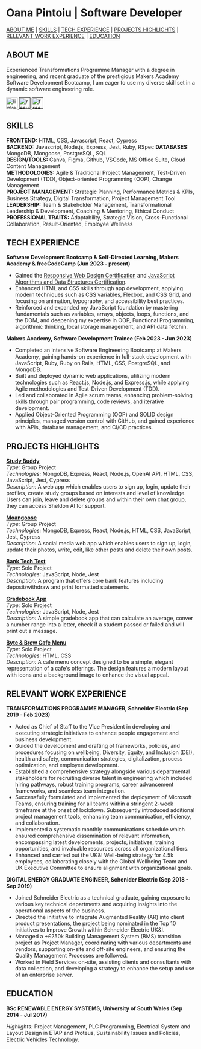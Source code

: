 
# Oana Pintoiu | Software Developer 

[ABOUT ME](#-about-me) | [SKILLS](#-tech-skills) | [TECH EXPERIENCE](#-tech-experience) | [PROJECTS HIGHLIGHTS](#-projects-highlights) | [RELEVANT WORK EXPERIENCE](#relevant-work-experience) | [EDUCATION](#-education)

## ABOUT ME

Experienced Transformations Programme Manager with a degree in engineering, and recent graduate of the prestigious Makers Academy Software Development Bootcamp, I am eager to use my diverse skill set in a dynamic software engineering role.

<div align="left">
  <a href="https://www.linkedin.com/in/oanapintoiu">
    <img src="https://img.shields.io/badge/LinkedIn-blue" width="auto" height="30" alt="linkedin logo"  />
 <a href="">
     <img src="https://img.shields.io/badge/Resume-darkgreen" width="auto" height="30" alt="resume" />  </a>
      <a href="">
     <img src="https://img.shields.io/badge/freeCodeCamp-navy" width="auto" height="30" alt="freeCodeCamp logo" />  </a>
</div>

## SKILLS

**FRONTEND:** HTML, CSS, Javascript, React, Cypress  
**BACKEND:** Javascript, Node.js, Express, Jest, Ruby, RSpec
**DATABASES:** MongoDB, Mongoose, PostgreSQL, SQL  
**DESIGN/TOOLS:** Canva, Figma, Github, VSCode, MS Office Suite, Cloud Content Management  
**METHODOLOGIES:** Agile & Traditional Project Management, Test-Driven Development (TDD), Object-oriented Programming (OOP), Change Management   
**PROJECT MANAGEMENT:** Strategic Planning, Performance Metrics & KPIs, Business Strategy, Digital Transformation, Project Management Tool   
**LEADERSHIP:** Team & Stakeholder Management, Transformational Leadership & Development, Coaching & Mentoring, Ethical Conduct 
**PROFESSIONAL TRAITS:** Adaptability, Strategic Vision, Cross-Functional Collaboration, Result-Oriented, Employee Wellness

## TECH EXPERIENCE

**Software Development Bootcamp & Self-Directed Learning, Makers Academy & freeCodeCamp (Jun 2023 - present)**
- Gained the [Responsive Web Design Certification](https://www.freecodecamp.org/certification/opin/responsive-web-design) and [JavaScript Algorithms and Data Structures Certification]().
- Enhanced HTML and CSS skills through app development, applying modern techniques such as CSS variables, Flexbox, and CSS Grid, and focusing on animation, typography, and accessibility best practices.
- Reinforced and expanded my JavaScript foundation by mastering fundamentals such as variables, arrays, objects, loops, functions, and the DOM, and deepening my expertise in OOP, Functional Programming, algorithmic thinking, local storage management, and API data fetchin.


**Makers Academy, Software Development Trainee (Feb 2023 - Jun 2023)**
- Completed an intensive Software Engineering Bootcamp at Makers Academy, gaining hands-on experience in full-stack development with JavaScript, Ruby, Ruby on Rails, HTML, CSS, PostgreSQL, and MongoDB.
- Built and deployed dynamic web applications, utilizing modern technologies such as React.js, Node.js, and Express.js, while applying Agile methodologies and Test-Driven Development (TDD).
- Led and collaborated in Agile scrum teams, enhancing problem-solving skills through pair programming, code reviews, and iterative development.
- Applied Object-Oriented Programming (OOP) and SOLID design principles, managed version control with GitHub, and gained experience with APIs, database management, and CI/CD practices.

## PROJECTS HIGHLIGHTS

**[Study Buddy](https://github.com/oanapintoiu/study_buddy_v2_op)**  
_Type:_ Group Project   
_Technologies:_ MongoDB, Express, React, Node.js, OpenAI API, HTML, CSS, JavaScript, Jest, Cypress    
_Description:_ A web app which enables users to sign up, login, update their profiles, create study groups based on interests and level of knowledge. Users can join, leave and delete groups and within their own chat group, they can access Sheldon AI for support. 

**[Moangoose](https://github.com/oanapintoiu/moangoose-mern)**  
_Type:_ Group Project     
_Technologies:_ MongoDB, Express, React, Node.js, HTML, CSS, JavaScript, Jest, Cypress     
_Description:_ A social media web app which enables users to sign up, login, update their photos, write, edit, like other posts and delete their own posts.

**[Bank Tech Test](https://github.com/oanapintoiu/bank_tech_test)**  
_Type:_ Solo Project     
_Technologies:_ JavaScript, Node, Jest      
_Description:_ A program that offers core bank features including deposit/withdraw and print formatted statements. 

**[Gradebook App](https://github.com/oanapintoiu/gradebook_app)**  
_Type:_ Solo Project     
_Technologies:_ JavaScript, Node, Jest      
_Description:_ A simple gradebook app that can calculate an average, conver a number range into a letter, check if a student passed or failed and will print out a message. 

**[Byte & Brew Cafe Menu](https://github.com/oanapintoiu/cafe_menu)**  
_Type:_ Solo Project     
_Technologies:_ HTML, CSS      
_Description:_ A cafe menu concept designed to be a simple, elegant representation of a cafe's offerings. The design features a modern layout with icons and a background image to enhance the visual appeal. 

## RELEVANT WORK EXPERIENCE

**TRANSFORMATIONS PROGRAMME MANAGER, Schneider Electric (Sep 2019 - Feb 2023)**
- Acted as Chief of Staff to the Vice President in developing and executing strategic initiatives to enhance people engagement and business development.
- Guided the development and drafting of frameworks, policies, and procedures focusing on wellbeing, Diversity, Equity, and Inclusion (DEI), health and safety, communication strategies, digitalization, process optimization, and employee development.
- Established a comprehensive strategy alongside various departmental stakeholders for recruiting diverse talent in engineering which included hiring pathways, robust training programs, career advancement frameworks, and seamless team integration.
- Successfully formulated and implemented the deployment of Microsoft Teams, ensuring training for all teams within a stringent 2-week timeframe at the onset of lockdown. Subsequently introduced additional project management tools, enhancing team communication, efficiency, and collaboration.
- Implemented a systematic monthly communications schedule which ensured comprehensive dissemination of relevant information, encompassing latest developments, projects, initiatives, training opportunities, and invaluable resources across all organizational tiers.
- Enhanced and carried out the UK&I Well-being strategy for 4.5k employees, collaborating closely with the Global Wellbeing Team and UK Executive Committee to ensure alignment with organizational goals.


**DIGITAL ENERGY GRADUATE ENGINEER, Schenider Electric (Sep 2018 - Sep 2019)**
- Joined Schneider Electric as a technical graduate, gaining exposure to various key technical departments and acquiring insights into the operational aspects of the business.
- Directed the initiative to integrate Augmented Reality (AR) into client product presentations, the project being nominated in the Top 10 Initiatives to Improve Growth within Schneider Electric UK&I.
- Managed a +£250k Building Management System (BMS) transition project as Project Manager, coordinating with various departments and vendors, supporting on-site and off-site engineers, and ensuring the Quality Management Processes are followed.
- Worked in Field Services on-site, assisting clients and consultants with data collection, and developing a strategy to enhance the setup and use of an enterprise server.

## EDUCATION
**BSc RENEWABLE ENERGY SYSTEMS, University of South Wales (Sep 2014 - Jul 2017)**

_Highlights:_ Project Management, PLC Programming, Electrical System and Layout Design in ETAP and Proteus, Sustainability Issues and Policies, Electric Vehicles Technology.
